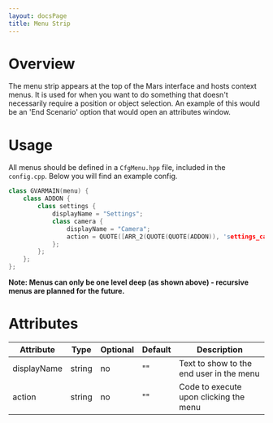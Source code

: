 ```yaml
---
layout: docsPage
title: Menu Strip
---
```


# Overview
The menu strip appears at the top of the Mars interface and hosts context menus. It is used for when you want to do something that doesn't necessarily require a position or object selection. An example of this would be an 'End Scenario' option that would open an attributes window.

# Usage
All menus should be defined in a `CfgMenu.hpp` file, included in the `config.cpp`. Below you will find an example config.

```c++
class GVARMAIN(menu) {
    class ADDON {
        class settings {
            displayName = "Settings";
            class camera {
                displayName = "Camera";
                action = QUOTE([ARR_2(QUOTE(QUOTE(ADDON)), 'settings_camera')] call EFUNC(attributes,openAttributes));
            };
        };
    };
};
```

**Note: Menus can only be one level deep (as shown above) - recursive menus are planned for the future.**


# Attributes
<table>
    <thead>
        <tr>
            <th>Attribute</th>
            <th>Type</th>
            <th>Optional</th>
            <th>Default</th>
            <th>Description</th>
        </tr>
    </thead>
    <tbody>
        <tr>
            <td>displayName</td>
            <td>string</td>
            <td>no</td>
            <td>""</td>
            <td>Text to show to the end user in the menu</td>
        </tr>
        <tr>
            <td>action</td>
            <td>string</td>
            <td>no</td>
            <td>""</td>
            <td>Code to execute upon clicking the menu</td>
        </tr>
    </tbody>
</table>

